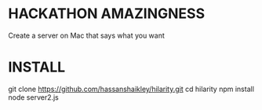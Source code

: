 # HACKATHON AMAZINGNESS

Create a server on Mac that says what you want

# INSTALL

git clone https://github.com/hassanshaikley/hilarity.git
cd hilarity
npm install
node server2.js
